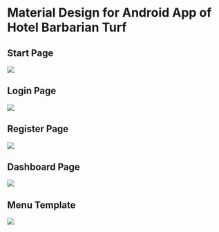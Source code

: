 # Material Design for Android App of Hotel Barbarian Turf

## Start Page
![](https://github.com/raviskumawat/Android-app/blob/master/Output/start.jpeg)

## Login Page
![](https://github.com/raviskumawat/Android-app/blob/master/Output/Login.jpeg)

## Register Page
![](https://github.com/raviskumawat/Android-app/blob/master/Output/Register.jpeg)

## Dashboard Page
![](https://github.com/raviskumawat/Android-app/blob/master/Output/dashboard.jpeg)

## Menu Template
![](https://github.com/raviskumawat/Android-app/blob/master/Output/dashboard.jpeg)
